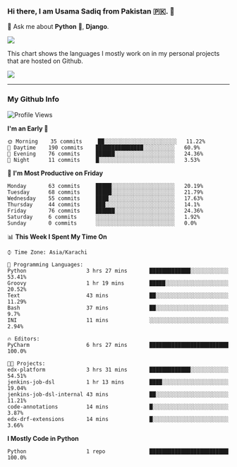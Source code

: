 ### Hi there, I am Usama Sadiq from Pakistan 🇵🇰. 👋

💬 Ask me about **Python** 🐍, **Django**. <!-- , Testing, Docker, Jenkins Automation, -->

<!--  
🗣 I love to talk about
  - Automating day-to-day stuff using Python
  - **Urdu Literature** 📚, **Anime** 💻, **Manga** 📜, **Light Novels** 📜, **Comics** 📱.  
-->

<img align="center" src="https://github-readme-stats.vercel.app/api?username=UsamaSadiq&custom_title=My Stats&show_icons=true&theme=dark&count_private=true&include_all_commits=true" />

This chart shows the languages I mostly work on in my personal projects that are hosted on Github.

<img align="center" src="https://github-readme-stats.vercel.app/api/top-langs/?username=UsamaSadiq&langs_count=10&layout=compact" />

--- 
### My Github Info
<!--START_SECTION:waka-->
![Profile Views](http://img.shields.io/badge/Profile%20Views-0-blue)

**I'm an Early 🐤** 

```text
🌞 Morning    35 commits     ██░░░░░░░░░░░░░░░░░░░░░░░   11.22% 
🌆 Daytime    190 commits    ███████████████░░░░░░░░░░   60.9% 
🌃 Evening    76 commits     ██████░░░░░░░░░░░░░░░░░░░   24.36% 
🌙 Night      11 commits     █░░░░░░░░░░░░░░░░░░░░░░░░   3.53%

```
📅 **I'm Most Productive on Friday** 

```text
Monday       63 commits     █████░░░░░░░░░░░░░░░░░░░░   20.19% 
Tuesday      68 commits     █████░░░░░░░░░░░░░░░░░░░░   21.79% 
Wednesday    55 commits     ████░░░░░░░░░░░░░░░░░░░░░   17.63% 
Thursday     44 commits     ███░░░░░░░░░░░░░░░░░░░░░░   14.1% 
Friday       76 commits     ██████░░░░░░░░░░░░░░░░░░░   24.36% 
Saturday     6 commits      ░░░░░░░░░░░░░░░░░░░░░░░░░   1.92% 
Sunday       0 commits      ░░░░░░░░░░░░░░░░░░░░░░░░░   0.0%

```


📊 **This Week I Spent My Time On** 

```text
⌚︎ Time Zone: Asia/Karachi

💬 Programming Languages: 
Python                   3 hrs 27 mins       █████████████░░░░░░░░░░░░   53.41% 
Groovy                   1 hr 19 mins        █████░░░░░░░░░░░░░░░░░░░░   20.52% 
Text                     43 mins             ██░░░░░░░░░░░░░░░░░░░░░░░   11.29% 
Bash                     37 mins             ██░░░░░░░░░░░░░░░░░░░░░░░   9.7% 
INI                      11 mins             ░░░░░░░░░░░░░░░░░░░░░░░░░   2.94%

🔥 Editors: 
PyCharm                  6 hrs 27 mins       █████████████████████████   100.0%

🐱‍💻 Projects: 
edx-platform             3 hrs 31 mins       █████████████░░░░░░░░░░░░   54.51% 
jenkins-job-dsl          1 hr 13 mins        ████░░░░░░░░░░░░░░░░░░░░░   19.04% 
jenkins-job-dsl-internal 43 mins             ██░░░░░░░░░░░░░░░░░░░░░░░   11.21% 
code-annotations         14 mins             █░░░░░░░░░░░░░░░░░░░░░░░░   3.87% 
edx-drf-extensions       14 mins             █░░░░░░░░░░░░░░░░░░░░░░░░   3.66%

```

**I Mostly Code in Python** 

```text
Python                   1 repo              █████████████████████████   100.0%

```



<!--END_SECTION:waka-->
<!--
**UsamaSadiq/UsamaSadiq** is a ✨ _special_ ✨ repository because its `README.md` (this file) appears on your GitHub profile.

Here are some ideas to get you started:

- 🔭 I’m currently working on ...
- 🌱 I’m currently learning ...
- 👯 I’m looking to collaborate on ...
- 🤔 I’m looking for help with ...
- 📫 How to reach me: ...
- 😄 Pronouns: ...
- ⚡ Fun fact: ...
-->
